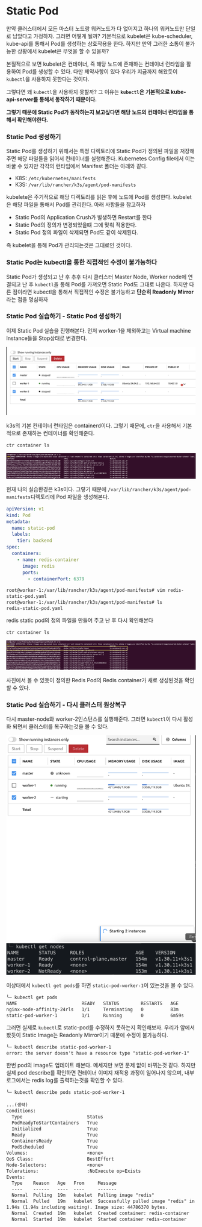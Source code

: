# Static Pod

만약 클러스터에서 모든 마스터 노드랑 워커노드가 다 없어지고 하나의 워커노드만 단일로 남았다고 가정하자. 그러면 어떻게 될까? 기본적으로 kubelet은 kube-scheduler, kube-api를 통해서 Pod를 생성하는 상호작용을 한다. 하지만 만약 그러한 소통이 불가능한 상황에서 kubelet은 무엇을 할 수 있을까?

본질적으로 보면 kubelet은 컨테이너, 즉 해당 노드에 존재하는 컨테이너 런타임을 활용하여 Pod를 생성할 수 있다. 다만 제약사항이 있다 우리가 지금까지 해왔듯이 `kubectl`을 사용하지 못한다는 것이다.

그렇다면 왜 `kubectl`을 사용하지 못할까? 그 이유는 **`kubectl`은 기본적으로 kube-api-server를 통해서 동작하기 때문이다.**

**그렇기 때문에 Static Pod가 동작하는지 보고싶다면 해당 노드의 컨테이너 런타임을 통해서 확인해야한다.**

### Static Pod 생성하기

Static Pod를 생성하기 위해서는 특정 디렉토리에 Static Pod가 정의된 파일을 저장해주면 해당 파일들을 읽어서 컨테이너를 실행해준다. Kubernetes Config file에서 이는 바꿀 수 있지만 각각의 런타임에서 Manifest 폴더는 아래와 같다.

- K8S: `/etc/kubernetes/manifests`
- K3S: `/var/lib/rancher/k3s/agent/pod-manifests`

kubelete은 주기적으로 해당 디렉토리를 읽은 후에 노드에 Pod를 생성한다. kubelet은 해당 파일을 통해서 Pod를 관리한다. 아래 사항들을 참고하자

- Static Pod의 Application Crush가 발생하면 Restart를 한다
- Static Pod의 정의가 변경되었을떄 그에 맞춰 적용한다.
- Static Pod 정의 파일이 삭제되면 Pod도 같이 삭제된다.

즉 kubelet을 통해 Pod가 관리되는것은 그대로인 것이다.

### Static Pod는 kubectl을 통한 직접적인 수정이 불가능하다

Static Pod가 생성되고 난 후 추후 다시 클러스터 Master Node, Worker node에 연결되고 난 후 `kubectl`을 통해 Pod를 가져오면 Static Pod도 그대로 나온다. 하지만 다른 점이라면 kubectl을 통해서 직접적인 수정은 불가능하고 **단순히 Readonly Mirror**라는 점을 명심하자

### Static Pod 실습하기 - Static Pod 생성하기

이제 Static Pod 실습을 진행해본다. 먼저 worker-1을 제외하고는 Virtual machine Instance들을 Stop상태로 변경한다.

![img](./img/1.png)

k3s의 기본 컨테이너 런타임은 containerd이다. 그렇기 때문에, `ctr`을 사용해서 기본적으로 존재하는 컨테이너를 확인해준다.

```
ctr container ls
```

![img](./img/2.png)

현재 나의 실습환경은 k3s이다. 그렇기 때문에 `/var/lib/rancher/k3s/agent/pod-manifests`디렉토리에 Pod 파일을 생성해본다.

```yaml
apiVersion: v1
kind: Pod
metadata:
  name: static-pod
  labels:
    tier: backend
spec:
  containers:
    - name: redis-container
      image: redis
      ports:
        - containerPort: 6379
```

```
root@worker-1:/var/lib/rancher/k3s/agent/pod-manifests# vim redis-static-pod.yaml
root@worker-1:/var/lib/rancher/k3s/agent/pod-manifests# ls
redis-static-pod.yaml
```

redis static pod의 정의 파일을 만들어 주고 난 후 다시 확인해본다

```
ctr container ls
```

![img](./img/3.png)

사진에서 볼 수 있듯이 정의한 Redis Pod의 Redis container가 새로 생성된것을 확인할 수 있다.

### Static Pod 실습하기 - 다시 클러스터 원상복구

다시 master-node와 worker-2인스턴스를 실행해준다. 그러면 `kubectl`이 다시 활성화 되면서 클러스터를 복구하는것을 볼 수 있다.

![img](./img/4.png)
![img](./img/5.png)

이상태에서 `kubectl get pods`를 하면 `static-pod-worker-1`이 있는것을 볼 수 있다.

```
╰─ kubectl get pods
NAME                        READY   STATUS        RESTARTS   AGE
nginx-node-affinity-24rls   1/1     Terminating   0          83m
static-pod-worker-1         1/1     Running       0          6m59s
```

그러면 실제로 `kubectl`로 static-pod를 수정하지 못하는지 확인해보자. 우리가 앞에서 봤듯이 Static Image는 Readonly Mirror이기 때문에 수정이 불가능하다.

```
╰─ kubectl describe static-pod-worker-1
error: the server doesn't have a resource type "static-pod-worker-1"
```

한번 pod의 image도 업데이트 해본다. 메세지만 보면 문제 없이 바뀌는것 같다. 하지만 실제 pod describe를 확인하면 컨테이너 이미지 재적용 과정이 일어나지 않으며, 내부 로그에서는 redis log를 출력하는것을 확인할 수 있다.

```
╰─ kubectl describe pods static-pod-worker-1

...(생략)
Conditions:
  Type                        Status
  PodReadyToStartContainers   True
  Initialized                 True
  Ready                       True
  ContainersReady             True
  PodScheduled                True
Volumes:                      <none>
QoS Class:                    BestEffort
Node-Selectors:               <none>
Tolerations:                  :NoExecute op=Exists
Events:
  Type    Reason   Age   From     Message
  ----    ------   ----  ----     -------
  Normal  Pulling  19m   kubelet  Pulling image "redis"
  Normal  Pulled   19m   kubelet  Successfully pulled image "redis" in 1.94s (1.94s including waiting). Image size: 44786370 bytes.
  Normal  Created  19m   kubelet  Created container: redis-container
  Normal  Started  19m   kubelet  Started container redis-container
```
